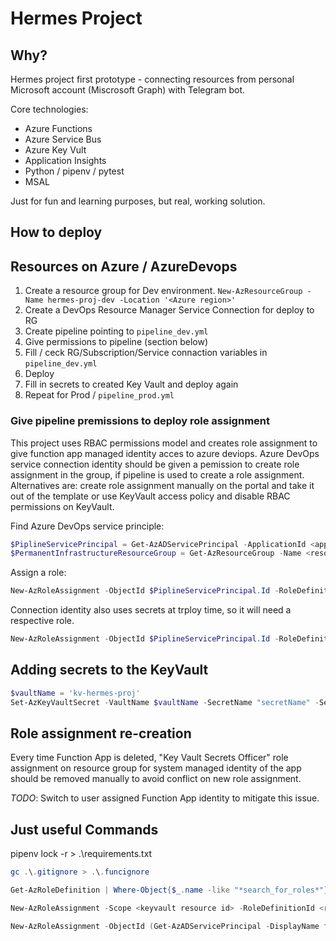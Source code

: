 # Hermes Project

## Why?

Hermes project first prototype - connecting resources from personal Microsoft account (Miscrosoft Graph) with Telegram bot.

Core technologies:

- Azure Functions
- Azure Service Bus
- Azure Key Vult
- Application Insights
- Python / pipenv / pytest
- MSAL

Just for fun and learning purposes, but real, working solution.

## How to deploy

## Resources on Azure / AzureDevops

1. Create a resource group for Dev environment. `New-AzResourceGroup -Name hermes-proj-dev -Location '<Azure region>'`
2. Create a DevOps Resource Manager Service Connection for deploy to RG
3. Create pipeline pointing to `pipeline_dev.yml`
4. Give permissions to pipeline (section below)
5. Fill / ceck RG/Subscription/Service connaction variables in `pipeline_dev.yml`
6. Deploy
7. Fill in secrets to created Key Vault and deploy again
8. Repeat for Prod / `pipeline_prod.yml`

### Give pipeline premissions to deploy role assignment

This project uses RBAC permissions model and creates role assignment to give function app managed identity acces to azure deviops. Azure DevOps service connection identity should be given a pemission to create role assignment in the group, if pipeline is used to create a role assignment. Alternatives are: create role assignment manually on the portal and take it out of the template or use KeyVault access policy and disable RBAC permissions on KeyVault.

Find Azure DevOps service principle:

``` Powershell
$PiplineServicePrincipal = Get-AzADServicePrincipal -ApplicationId <application ID of connection SP> # in connection settings
$PermanentInfrastructureResourceGroup = Get-AzResourceGroup -Name <resource group name>
```

Assign a role:

``` Powershell
New-AzRoleAssignment -ObjectId $PiplineServicePrincipal.Id -RoleDefinitionId (Get-AzRoleDefinition -Name "User Access Administrator").Id -Scope $PermanentInfrastructureResourceGroup.ResourceId
```

Connection identity also uses secrets at trploy time, so it will need a respective role.

``` Powershell
New-AzRoleAssignment -ObjectId $PiplineServicePrincipal.Id -RoleDefinitionId (Get-AzRoleDefinition -Name "Key Vault Secrets User").Id -Scope $PermanentInfrastructureResourceGroup.ResourceId
```

## Adding secrets to the KeyVault

``` Powershell
$vaultName = 'kv-hermes-proj'
Set-AzKeyVaultSecret -VaultName $vaultName -SecretName "secretName" -SecretValue (ConvertTo-SecureString -String 'secretValuexxxyyyzzz' -AsPlainText -Force)
```

## Role assignment re-creation

Every time Function App is deleted, "Key Vault Secrets Officer" role assignment on resource group for system managed identity of the app should be removed manually to avoid conflict on new role assignment.

*TODO*: Switch to user assigned Function App identity to mitigate this issue.

## Just useful Commands

pipenv lock -r > .\requirements.txt

``` Powershell
gc .\.gitignore > .\.funcignore

Get-AzRoleDefinition | Where-Object{$_.name -like "*search_for_roles*"}

New-AzRoleAssignment -Scope <keyvault resource id> -RoleDefinitionId <role id>  -ObjectId <user/app id>

New-AzRoleAssignment -ObjectId (Get-AzADServicePrincipal -DisplayName func-hermes-proj).Id -RoleDefinitionName 'Key Vault Secrets Officer' -Scope (Get-AzResource -ResourceType "Microsoft.KeyVault/vaults" -ResourceName "kv-hermes-proj").ResourceId
```
